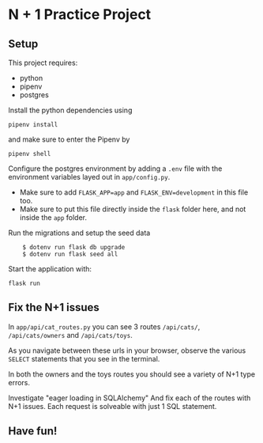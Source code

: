 # N + 1 Practice Project


## Setup
This project requires:

  - python
  - pipenv
  - postgres

Install the python dependencies using

`pipenv install`

and make sure to enter the Pipenv by

`pipenv shell`

Configure the postgres environment by adding a `.env` file with the environment variables layed out in `app/config.py`.
 - Make sure to add `FLASK_APP=app` and `FLASK_ENV=development` in this file too.
 - Make sure to put this file directly inside the `flask` folder here, and not inside the `app` folder.

Run the migrations and setup the seed data

```
    $ dotenv run flask db upgrade
    $ dotenv run flask seed all
```

Start the application with:

`flask run`

## Fix the N+1 issues

In `app/api/cat_routes.py` you can see 3 routes `/api/cats/`, `/api/cats/owners` and `/api/cats/toys`.

As you navigate between these urls in your browser, observe the various `SELECT` statements that you see in the terminal.

In both the owners and the toys routes you should see a variety of N+1 type errors.

Investigate "eager loading in SQLAlchemy"  And fix each of the routes with N+1 issues.  Each request is solveable with just 1 SQL statement.

## Have fun!
